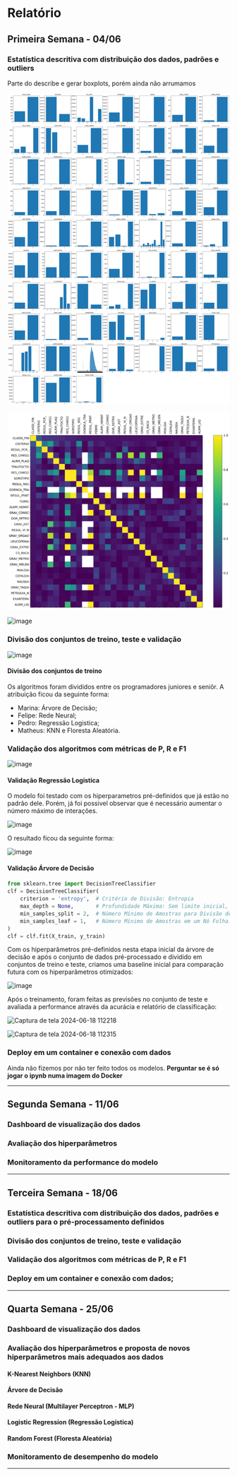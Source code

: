 # Relatório
## Primeira Semana - 04/06
### Estatística descritiva com distribuição dos dados, padrões e outliers
Parte do describe e gerar boxplots, porém ainda não arrumamos 

![](./histogramas.svg)

![](./correlation.svg)


![image](https://github.com/matheuscardimdasilva/accs-adml43-grupo1/assets/742079/032ade07-4142-4a20-892e-6ca58dba8601)

### Divisão dos conjuntos de treino, teste e validação
![image](https://github.com/matheuscardimdasilva/accs-adml43-grupo1/assets/742079/145d32be-6a1b-4963-981f-6440c1f70418)

#### Divisão dos conjuntos de treino

Os algoritmos foram divididos entre os programadores juniores e seniôr. A atribuição ficou da seguinte forma:

- Marina: Árvore de Decisão;
- Felipe: Rede Neural;
- Pedro: Regressão Logistica;
- Matheus: KNN e Floresta Aleatória.


### Validação dos algoritmos com métricas de P, R e F1
![image](https://github.com/matheuscardimdasilva/accs-adml43-grupo1/assets/742079/1609c641-658f-4e79-ab13-0167fd04b425)

#### Validação Regressão Logistica

O modelo foi testado com os hiperparametros pré-definidos que já estão no padrão dele. Porém, já foi possivel observar que é necessário aumentar o número máximo de interações.

![image](https://github.com/matheuscardimdasilva/accs-adml43-grupo1/assets/171699350/93049911-36fd-473a-ad10-32afba267d22)

O resultado ficou da seguinte forma:

![image](https://github.com/matheuscardimdasilva/accs-adml43-grupo1/assets/171699350/5ce4877c-8d3b-4734-8715-ec40b978bae0)

#### Validação Árvore de Decisão
```python
from sklearn.tree import DecisionTreeClassifier
clf = DecisionTreeClassifier(
    criterion = 'entropy',  # Critério de Divisão: Entropia
    max_depth = None,       # Profundidade Máxima: Sem limite inicial, ajustável com validação cruzada.
    min_samples_split = 2,  # Número Mínimo de Amostras para Divisão de um Nó: 2
    min_samples_leaf = 1,   # Número Mínimo de Amostras em um Nó Folha: 1
)
clf = clf.fit(X_train, y_train)
```
Com os hiperparâmetros pré-definidos nesta etapa inicial da árvore de decisão e após o conjunto de dados pré-processado e dividido em conjuntos de treino e teste, criamos uma baseline inicial para comparação futura com os hiperparâmetros otimizados:

![image](https://github.com/matheuscardimdasilva/accs-adml43-grupo1/assets/107217921/dbbab7fe-89b9-4205-86e9-cf501f8e756e)

Após o treinamento, foram feitas as previsões no conjunto de teste e avaliada a performance através da acurácia e relatório de classificação:

![Captura de tela 2024-06-18 112218](https://github.com/matheuscardimdasilva/accs-adml43-grupo1/assets/107217921/1010da9b-d669-458b-b7fb-01d53f4bc1f5)

![Captura de tela 2024-06-18 112315](https://github.com/matheuscardimdasilva/accs-adml43-grupo1/assets/107217921/1a5648a0-842f-40cb-9d8a-1f5f58a8300d)


### Deploy em um container e conexão com dados
Ainda não fizemos por não ter feito todos os modelos. **Perguntar se é só jogar o ipynb numa imagem do Docker**

---

## Segunda Semana - 11/06
### Dashboard de visualização dos dados

### Avaliação dos hiperparâmetros

### Monitoramento da performance do modelo

---

## Terceira Semana - 18/06
### Estatística descritiva com distribuição dos dados, padrões e outliers para o pré-processamento definidos

### Divisão dos conjuntos de treino, teste e validação

### Validação dos algoritmos com métricas de P, R e F1

### Deploy em um container e conexão com dados; 


---

## Quarta Semana - 25/06
### Dashboard de visualização dos dados

### Avaliação dos hiperparâmetros e proposta de novos hiperparâmetros mais adequados aos dados
#### K-Nearest Neighbors (KNN)

#### Árvore de Decisão

#### Rede Neural (Multilayer Perceptron - MLP)

#### Logistic Regression (Regressão Logística)

#### Random Forest (Floresta Aleatória)

### Monitoramento de desempenho do modelo


---

